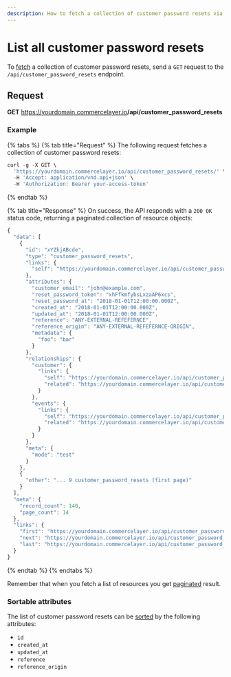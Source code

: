 ```yaml
---
description: How to fetch a collection of customer password resets via API
---
```


# List all customer password resets

To <a href="https://docs.commercelayer.io/developers/fetching-resources" target="_blank">fetch</a> a collection of customer password resets, send a `GET` request to the `/api/customer_password_resets` endpoint.

## Request

**GET** https://yourdomain.commercelayer.io<b>/api/customer_password_resets</b>

### **Example**

{% tabs %}
{% tab title="Request" %}
The following request fetches a collection of customer password resets:

```javascript
curl -g -X GET \
  'https://yourdomain.commercelayer.io/api/customer_password_resets/' \
  -H 'Accept: application/vnd.api+json' \
  -H 'Authorization: Bearer your-access-token'
```
{% endtab %}

{% tab title="Response" %}
On success, the API responds with a `200 OK` status code, returning a paginated collection of resource objects:

```javascript
{
  "data": [
    {
      "id": "xYZkjABcde",
      "type": "customer_password_resets",
      "links": {
        "self": "https://yourdomain.commercelayer.io/api/customer_password_resets/xYZkjABcde"
      },
      "attributes": {
        "customer_email": "john@example.com",
        "reset_password_token": "xhFfkmfybsLxzaAP6xcs",
        "reset_password_at": "2018-01-01T12:00:00.000Z",
        "created_at": "2018-01-01T12:00:00.000Z",
        "updated_at": "2018-01-01T12:00:00.000Z",
        "reference": "ANY-EXTERNAL-REFEFERNCE",
        "reference_origin": "ANY-EXTERNAL-REFEFERNCE-ORIGIN",
        "metadata": {
          "foo": "bar"
        }
      },
      "relationships": {
        "customer": {
          "links": {
            "self": "https://yourdomain.commercelayer.io/api/customer_password_resets/xYZkjABcde/relationships/customer",
            "related": "https://yourdomain.commercelayer.io/api/customer_password_resets/xYZkjABcde/customer"
          }
        },
        "events": {
          "links": {
            "self": "https://yourdomain.commercelayer.io/api/customer_password_resets/xYZkjABcde/relationships/events",
            "related": "https://yourdomain.commercelayer.io/api/customer_password_resets/xYZkjABcde/events"
          }
        }
      },
      "meta": {
        "mode": "test"
      }
    },
    {
      "other": "... 9 customer_password_resets (first page)"
    }
  ],
  "meta": {
    "record_count": 140,
    "page_count": 14
  },
  "links": {
    "first": "https://yourdomain.commercelayer.io/api/customer_password_resets?page[number]=1&page[size]=10",
    "next": "https://yourdomain.commercelayer.io/api/customer_password_resets?page[number]=2&page[size]=10",
    "last": "https://yourdomain.commercelayer.io/api/customer_password_resets?page[number]=14&page[size]=10"
  }
}
```
{% endtab %}
{% endtabs %}

Remember that when you fetch a list of resources you get <a href="https://docs.commercelayer.io/developers/pagination" target="_blank">paginated</a> result.

### Sortable attributes

The list of customer password resets can be <a href="https://docs.commercelayer.io/developers/sorting-results" target="_blank">sorted</a> by the following attributes:

* `id`
* `created_at`
* `updated_at`
* `reference`
* `reference_origin`

